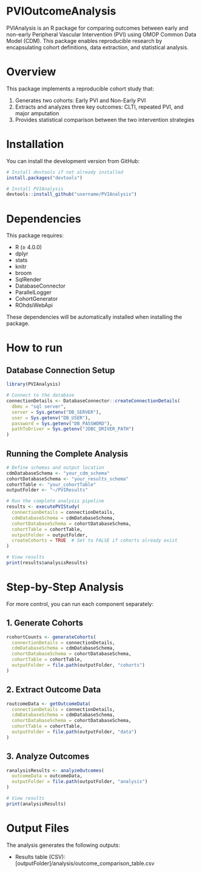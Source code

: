 # PVIOutcomeAnalysis
PVIAnalysis is an R package for comparing outcomes between early and non-early Peripheral Vascular Intervention (PVI) using OMOP Common Data Model (CDM). This package enables reproducible research by encapsulating cohort definitions, data extraction, and statistical analysis.

# Overview
This package implements a reproducible cohort study that:

1. Generates two cohorts: Early PVI and Non-Early PVI
2. Extracts and analyzes three key outcomes: CLTI, repeated PVI, and major amputation
3. Provides statistical comparison between the two intervention strategies

# Installation
You can install the development version from GitHub:

```r
# Install devtools if not already installed
install.packages("devtools")

# Install PVIAnalysis
devtools::install_github("username/PVIAnalysis")
```

# Dependencies
This package requires:

* R (≥ 4.0.0)
* dplyr
* stats
* knitr
* broom
* SqlRender
* DatabaseConnector
* ParallelLogger
* CohortGenerator
* ROhdsiWebApi

These dependencies will be automatically installed when installing the package.

# How to run
## Database Connection Setup

```r
library(PVIAnalysis)

# Connect to the database
connectionDetails <- DatabaseConnector::createConnectionDetails(
  dbms = "sql server",
  server = Sys.getenv("DB_SERVER"),
  user = Sys.getenv("DB_USER"),
  password = Sys.getenv("DB_PASSWORD"),
  pathToDriver = Sys.getenv("JDBC_DRIVER_PATH")
)
```

## Running the Complete Analysis

```r
# Define schemas and output location
cdmDatabaseSchema <- "your_cdm_schema"
cohortDatabaseSchema <- "your_results_schema"
cohortTable <- "your_cohortTable"
outputFolder <- "~/PVIResults"

# Run the complete analysis pipeline
results <- executePVIStudy(
  connectionDetails = connectionDetails,
  cdmDatabaseSchema = cdmDatabaseSchema,
  cohortDatabaseSchema = cohortDatabaseSchema,
  cohortTable = cohortTable,
  outputFolder = outputFolder,
  createCohorts = TRUE  # Set to FALSE if cohorts already exist
)

# View results
print(results$analysisResults)
```

# Step-by-Step Analysis
For more control, you can run each component separately:

## 1. Generate Cohorts
```r
rcohortCounts <- generateCohorts(
  connectionDetails = connectionDetails,
  cdmDatabaseSchema = cdmDatabaseSchema,
  cohortDatabaseSchema = cohortDatabaseSchema,
  cohortTable = cohortTable,
  outputFolder = file.path(outputFolder, "cohorts")
)

```

## 2. Extract Outcome Data
```r
routcomeData <- getOutcomeData(
  connectionDetails = connectionDetails,
  cdmDatabaseSchema = cdmDatabaseSchema,
  cohortDatabaseSchema = cohortDatabaseSchema,
  cohortTable = cohortTable,
  outputFolder = file.path(outputFolder, "data")
)

```

## 3. Analyze Outcomes
```r
ranalysisResults <- analyzeOutcomes(
  outcomeData = outcomeData,
  outputFolder = file.path(outputFolder, "analysis")
)

# View results
print(analysisResults)
```
# Output Files
The analysis generates the following outputs:

* Results table (CSV): [outputFolder]/analysis/outcome_comparison_table.csv

